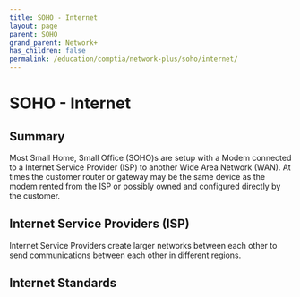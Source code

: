 ```yaml
---
title: SOHO - Internet
layout: page
parent: SOHO
grand_parent: Network+
has_children: false
permalink: /education/comptia/network-plus/soho/internet/
---
```


# SOHO - Internet

## Summary

Most Small Home, Small Office (SOHO)s are setup with a Modem connected to a Internet Service Provider (ISP) to another Wide Area Network (WAN). At times the customer router or gateway may be the same device as the modem rented from the ISP or possibly owned and configured directly by the customer.

## Internet Service Providers (ISP)

Internet Service Providers create larger networks between each other to send communications between each other in different regions.

## Internet Standards

